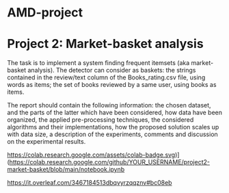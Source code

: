 # AMD-project
# Project 2: Market-basket analysis
The task is to implement a system finding frequent itemsets (aka market-basket analysis). The detector can consider as baskets:
 the strings contained in the review/text column of the Books_rating.csv file, using words as items;
the set of books reviewed by a same user, using books as items.

The report should contain the following information:
the chosen dataset, and the parts of the latter which have been considered,
how data have been organized,
the applied pre-processing techniques,
the considered algorithms and their implementations,
how the proposed solution scales up with data size,
a description of the experiments,
comments and discussion on the experimental results.

https://colab.research.google.com/assets/colab-badge.svg)](https://colab.research.google.com/github/YOUR_USERNAME/project2-market-basket/blob/main/notebook.ipynb

https://it.overleaf.com/3467184513dbqvyrzqqznv#bc08eb
